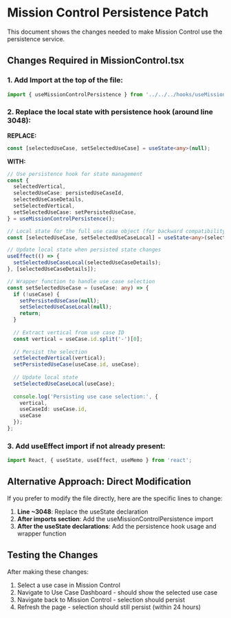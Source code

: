 # Mission Control Persistence Patch

This document shows the changes needed to make Mission Control use the persistence service.

## Changes Required in MissionControl.tsx

### 1. Add Import at the top of the file:
```typescript
import { useMissionControlPersistence } from '../../../hooks/useMissionControlPersistence';
```

### 2. Replace the local state with persistence hook (around line 3048):

**REPLACE:**
```typescript
const [selectedUseCase, setSelectedUseCase] = useState<any>(null);
```

**WITH:**
```typescript
// Use persistence hook for state management
const {
  selectedVertical,
  selectedUseCase: persistedUseCaseId,
  selectedUseCaseDetails,
  setSelectedVertical,
  setSelectedUseCase: setPersistedUseCase,
} = useMissionControlPersistence();

// Local state for the full use case object (for backward compatibility)
const [selectedUseCase, setSelectedUseCaseLocal] = useState<any>(selectedUseCaseDetails);

// Update local state when persisted state changes
useEffect(() => {
  setSelectedUseCaseLocal(selectedUseCaseDetails);
}, [selectedUseCaseDetails]);

// Wrapper function to handle use case selection
const setSelectedUseCase = (useCase: any) => {
  if (!useCase) {
    setPersistedUseCase(null);
    setSelectedUseCaseLocal(null);
    return;
  }
  
  // Extract vertical from use case ID
  const vertical = useCase.id.split('-')[0];
  
  // Persist the selection
  setSelectedVertical(vertical);
  setPersistedUseCase(useCase.id, useCase);
  
  // Update local state
  setSelectedUseCaseLocal(useCase);
  
  console.log('Persisting use case selection:', {
    vertical,
    useCaseId: useCase.id,
    useCase
  });
};
```

### 3. Add useEffect import if not already present:
```typescript
import React, { useState, useEffect, useMemo } from 'react';
```

## Alternative Approach: Direct Modification

If you prefer to modify the file directly, here are the specific lines to change:

1. **Line ~3048**: Replace the useState declaration
2. **After imports section**: Add the useMissionControlPersistence import
3. **After the useState declarations**: Add the persistence hook usage and wrapper function

## Testing the Changes

After making these changes:

1. Select a use case in Mission Control
2. Navigate to Use Case Dashboard - should show the selected use case
3. Navigate back to Mission Control - selection should persist
4. Refresh the page - selection should still persist (within 24 hours)